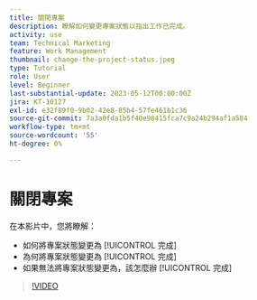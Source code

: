 ```yaml
---
title: 關閉專案
description: 瞭解如何變更專案狀態以指出工作已完成。
activity: use
team: Technical Marketing
feature: Work Management
thumbnail: change-the-project-status.jpeg
type: Tutorial
role: User
level: Beginner
last-substantial-update: 2023-05-12T00:00:00Z
jira: KT-10127
exl-id: e32f89f0-9b02-42e8-85b4-57fe461b1c36
source-git-commit: 7a3a0fda1b5f40e98415fca7c9a24b294af1a584
workflow-type: tm+mt
source-wordcount: '55'
ht-degree: 0%

---
```


# 關閉專案

在本影片中，您將瞭解：

* 如何將專案狀態變更為 [!UICONTROL 完成]
* 為何將專案狀態變更為 [!UICONTROL 完成]
* 如果無法將專案狀態變更為，該怎麼辦 [!UICONTROL 完成]

>[!VIDEO](https://video.tv.adobe.com/v/3419336/?quality=12&learn=on)
